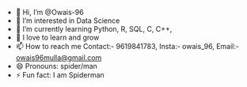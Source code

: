 - 👋 Hi, I’m @Owais-96
- 👀 I’m interested in Data Science
- 🌱 I’m currently learning Python, R, SQL, C, C++, 
- 💞 I love to learn and grow
- 📫 How to reach me Contact:- 9619841783, Insta:- owais_96, Email:- owais96mulla@gmail.com
- 😄 Pronouns: spider/man
- ⚡ Fun fact: I am Spiderman

<!---
Owais-96/Owais-96 is a ✨ special ✨ repository because its `README.md` (this file) appears on your GitHub profile.
You can click the Preview link to take a look at your changes.
--->
